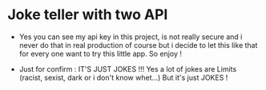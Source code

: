 # Joke teller with two API 
- Yes you can see my api key in this project, is not really secure and i never do that in real production of course but i decide to let this like that for every one want to try this little app. So enjoy !

- Just for confirm : IT'S JUST JOKES !!! Yes a lot of jokes are Limits (racist, sexist, dark or i don't know whet...) But it's just JOKES ! 